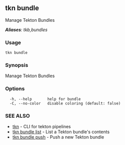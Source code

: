 ## tkn bundle

Manage Tekton Bundles

***Aliases**: tkb,bundles*

### Usage

```
tkn bundle
```

### Synopsis

Manage Tekton Bundles

### Options

```
  -h, --help       help for bundle
  -C, --no-color   disable coloring (default: false)
```

### SEE ALSO

* [tkn](tkn.md)	 - CLI for tekton pipelines
* [tkn bundle list](tkn_bundle_list.md)	 - List a Tekton bundle's contents
* [tkn bundle push](tkn_bundle_push.md)	 - Push a new Tekton bundle

